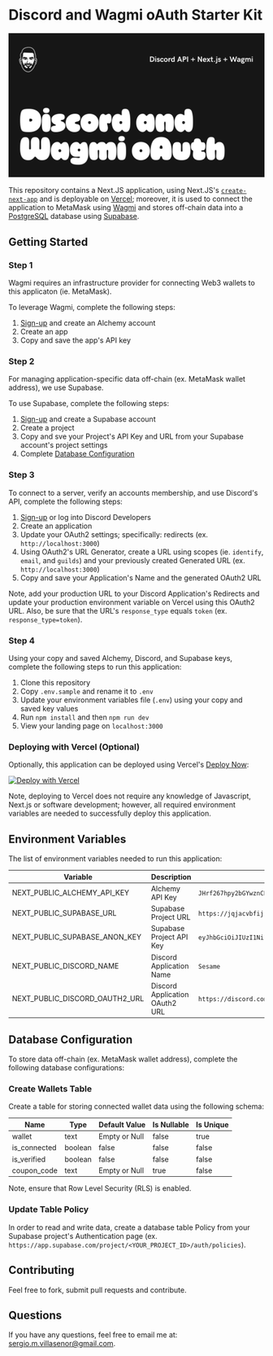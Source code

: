 # Discord and Wagmi oAuth Starter Kit

<img src="public/og.jpg">

This repository contains a Next.JS application, using  Next.JS's [`create-next-app`](https://github.com/vercel/next.js/tree/canary/packages/create-next-app) and is deployable on [Vercel](https://vercel.com/); moreover, it is used to connect the application to MetaMask using [Wagmi](https://wagmi.sh/) and stores off-chain data into a [PostgreSQL](https://www.postgresql.org/) database using [Supabase](https://supabase.com/).

## Getting Started

### Step 1

Wagmi requires an infrastructure provider for connecting Web3 wallets to this applicaton (ie. MetaMask). 

To leverage Wagmi, complete the following steps:

1. [Sign-up](https://www.alchemy.com/) and create an Alchemy account
2. Create an app
3. Copy and save the app's API key

### Step 2

For managing application-specific data off-chain (ex. MetaMask wallet address), we use Supabase.

To use Supabase, complete the following steps:

1. [Sign-up](https://supabase.com/) and create a Supabase account
2. Create a project
3. Copy and sve your Project's API Key and URL from your Supabase account's project settings
4. Complete [Database Configuration](#database-configuration)

### Step 3

To connect to a server, verify an accounts membership, and use Discord's API, complete the following steps:

1. [Sign-up](https://discord.com/developers/) or log into Discord Developers
2. Create an application
3. Update your OAuth2 settings; specifically: redirects (ex. `http://localhost:3000`)
4. Using OAuth2's URL Generator, create a URL using scopes (ie. `identify`, `email`, and `guilds`) and your previously created Generated URL (ex. `http://localhost:3000`)
5. Copy and save your Application's Name and the generated OAuth2 URL

Note, add your production URL to your Discord Application's Redirects and update your production environment variable on Vercel using this OAuth2 URL. Also, be sure that the URL's `response_type` equals `token` (ex. `response_type=token`).

### Step 4

Using your copy and saved Alchemy, Discord, and Supabase keys, complete the following steps to run this application:

1. Clone this repository
2. Copy `.env.sample` and rename it to `.env`
3. Update your environment variables file (`.env`) using your copy and saved key values
4. Run `npm install` and then `npm run dev`
5. View your landing page on `localhost:3000`

### Deploying with Vercel (Optional)

Optionally, this application can be deployed using Vercel's [Deploy Now](https://vercel.com/docs/deploy-button):

<a href="https://vercel.com/new/clone?repository-url=https%3A%2F%2Fgithub.com%2Fsurgieboi%2Fsesame-coding-assignment&env=NEXT_PUBLIC_ALCHEMY_API_KEY,NEXT_PUBLIC_SUPABASE_URL,NEXT_PUBLIC_SUPABASE_ANON_KEY,NEXT_PUBLIC_DISCORD_NAME,NEXT_PUBLIC_DISCORD_OAUTH2_URL"><img src="https://vercel.com/button" alt="Deploy with Vercel"/></a>

Note, deploying to Vercel does not require any knowledge of Javascript, Next.js or software development; however, all required environment variables are needed to successfully deploy this application.

## Environment Variables

The list of environment variables needed to run this application:

| Variable        | Description           | Example  |
| ------------- |-------------| -------------|
| NEXT_PUBLIC_ALCHEMY_API_KEY      | Alchemy API Key      |   `JHrf267hpy2bGYwznCRLLmqjM8OiZwud` |
| NEXT_PUBLIC_SUPABASE_URL      | Supabase Project URL      |   `https://jqjacvbfijzddisqeapw.supabase.co` |
| NEXT_PUBLIC_SUPABASE_ANON_KEY     | Supabase Project API Key      |   `eyJhbGciOiJIUzI1NiIsInR5cCI6IkpXVCJ9.eyJpc3MiOiJzdXBhYmFzZSIsInJlZiI6ImpxamFjdmJmaWp6ZGRpc3FlcW13Iiwicm9sZSI6ImFub24iLCJpYXQiOjE2NzQ1ODM2NTIsImV4cCI6MTk5MDE1OTY1Mn0.UrJ16g55euh8mRftMIyt7pv4hj0SYGZKwGbUHj2I9oP` |
| NEXT_PUBLIC_DISCORD_NAME      | Discord Application Name      |   `Sesame` |
| NEXT_PUBLIC_DISCORD_OAUTH2_URL      | Discord Application OAuth2 URL      |   `https://discord.com/api/oauth2/authorize?client_id=1067253927890975117&redirect_uri=http%3A%2F%2Flocalhost%3A3000&response_type=token&scope=identify%20email%20guilds` |

## Database Configuration

To store data off-chain (ex. MetaMask wallet address), complete the following database configurations:

### Create Wallets Table

Create a table for storing connected wallet data using the following schema:

| Name        | Type           | Default Value  | Is Nullable   | Is Unique   |
| ------------- |-------------| -------------| -------------| -------------|
| wallet        | text           | Empty or Null  | false  | true   |
| is_connected        | boolean           | false | false  | false   |
| is_verified        | boolean           | false | false  | false   |
| coupon_code        | text           | Empty or Null | true  | false   |

Note, ensure that Row Level Security (RLS) is enabled.

### Update Table Policy

In order to read and write data, create a database table Policy from your Supabase project's Authentication page (ex. `https://app.supabase.com/project/<YOUR_PROJECT_ID>/auth/policies`).

## Contributing

Feel free to fork, submit pull requests and contribute.

## Questions

If you have any questions, feel free to email me at: [sergio.m.villasenor@gmail.com](mailto:sergio.m.villasenor@gmail.com).